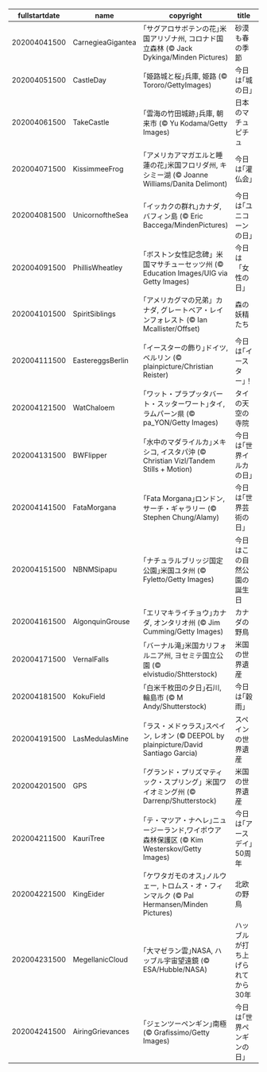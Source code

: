 |fullstartdate|name|copyright|title|image|
|--|--|--|--|--|
202004041500|CarnegieaGigantea|｢サグアロサボテンの花｣米国アリゾナ州, コロナド国立森林 (© Jack Dykinga/Minden Pictures)|砂漠も春の季節|![](/ja-JP/2020/04/202004041500CarnegieaGigantea.jpg)|
202004051500|CastleDay|｢姫路城と桜｣兵庫, 姫路 (© Tororo/GettyImages)|今日は｢城の日｣|![](/ja-JP/2020/04/202004051500CastleDay.jpg)|
202004061500|TakeCastle|｢雲海の竹田城跡｣兵庫, 朝来市 (© Yu Kodama/Getty Images)|日本のマチュピチュ|![](/ja-JP/2020/04/202004061500TakeCastle.jpg)|
202004071500|KissimmeeFrog|｢アメリカアマガエルと睡蓮の花｣米国フロリダ州, キシミー湖  (© Joanne Williams/Danita Delimont)|今日は｢灌仏会｣|![](/ja-JP/2020/04/202004071500KissimmeeFrog.jpg)|
202004081500|UnicornoftheSea|｢イッカクの群れ｣カナダ, バフィン島 (© Eric Baccega/MindenPictures)|今日は｢ユニコーンの日｣|![](/ja-JP/2020/04/202004081500UnicornoftheSea.jpg)|
202004091500|PhillisWheatley|｢ボストン女性記念碑」米国マサチューセッツ州 (© Education Images/UIG via Getty Images)|今日は「女性の日」|![](/ja-JP/2020/04/202004091500PhillisWheatley.jpg)|
202004101500|SpiritSiblings|｢アメリカグマの兄弟」カナダ, グレートベア・レインフォレスト (© Ian Mcallister/Offset)|森の妖精たち|![](/ja-JP/2020/04/202004101500SpiritSiblings.jpg)|
202004111500|EastereggsBerlin|｢イースターの飾り｣ドイツ, ベルリン (© plainpicture/Christian Reister)|今日は｢イースター｣！|![](/ja-JP/2020/04/202004111500EastereggsBerlin.jpg)|
202004121500|WatChaloem|｢ワット・プラプッタバート・スッターワート｣タイ, ラムパーン県 (© pa_YON/Getty Images)|タイの天空の寺院|![](/ja-JP/2020/04/202004121500WatChaloem.jpg)|
202004131500|BWFlipper|｢水中のマダライルカ｣メキシコ, イスタパ沖 (© Christian Vizl/Tandem Stills + Motion)|今日は｢世界イルカの日｣|![](/ja-JP/2020/04/202004131500BWFlipper.jpg)|
202004141500|FataMorgana|｢Fata Morgana｣ロンドン,　サーチ・ギャラリー (© Stephen Chung/Alamy)|今日は｢世界芸術の日｣|![](/ja-JP/2020/04/202004141500FataMorgana.jpg)|
202004151500|NBNMSipapu|｢ナチュラルブリッジ国定公園｣米国ユタ州 (© Fyletto/Getty Images)|今日はこの自然公園の誕生日|![](/ja-JP/2020/04/202004151500NBNMSipapu.jpg)|
202004161500|AlgonquinGrouse|｢エリマキライチョウ｣カナダ, オンタリオ州 (© Jim Cumming/Getty Images)|カナダの野鳥|![](/ja-JP/2020/04/202004161500AlgonquinGrouse.jpg)|
202004171500|VernalFalls|｢バーナル滝｣米国カリフォルニア州, ヨセミテ国立公園 (© elvistudio/Shtterstock)|米国の世界遺産|![](/ja-JP/2020/04/202004171500VernalFalls.jpg)|
202004181500|KokuField|｢白米千枚田の夕日｣石川, 輪島市 (©  M Andy/Shutterstock)|今日は｢穀雨｣|![](/ja-JP/2020/04/202004181500KokuField.jpg)|
202004191500|LasMedulasMine|｢ラス・メドゥラス｣スペイン, レオン (© DEEPOL by plainpicture/David Santiago Garcia)|スペインの世界遺産|![](/ja-JP/2020/04/202004191500LasMedulasMine.jpg)|
202004201500|GPS|｢グランド・プリズマティック・スプリング」米国ワイオミング州 (© Darrenp/Shutterstock)|米国の世界遺産|![](/ja-JP/2020/04/202004201500GPS.jpg)|
202004211500|KauriTree|｢テ・マツア・ナヘレ｣ニュージーランド,ワイポウア森林保護区  (© Kim Westerskov/Getty Images)|今日は｢アースデイ｣50周年|![](/ja-JP/2020/04/202004211500KauriTree.jpg)|
202004221500|KingEider|｢ケワタガモのオス｣ノルウェー, トロムス・オ・フィンマルク (© Pal Hermansen/Minden Pictures)|北欧の野鳥|![](/ja-JP/2020/04/202004221500KingEider.jpg)|
202004231500|MegellanicCloud|｢大マゼラン雲｣NASA, ハッブル宇宙望遠鏡 (© ESA/Hubble/NASA)|ハッブルが打ち上げられてから30年|![](/ja-JP/2020/04/202004231500MegellanicCloud.jpg)|
202004241500|AiringGrievances|｢ジェンツーペンギン｣南極 (© Grafissimo/Getty Images)|今日は｢世界ペンギンの日｣|![](/ja-JP/2020/04/202004241500AiringGrievances.jpg)|
